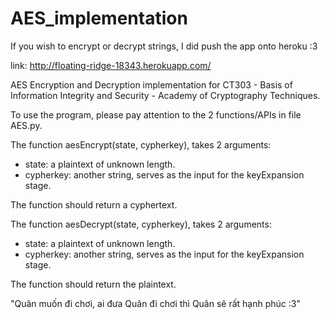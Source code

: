 # AES_implementation

If you wish to encrypt or decrypt strings, I did push the app onto heroku :3

link: http://floating-ridge-18343.herokuapp.com/

AES Encryption and Decryption implementation for CT303 - Basis of Information Integrity and Security - Academy of Cryptography Techniques.

To use the program, please pay attention to the 2 functions/APIs in file AES.py.

The function aesEncrypt(state, cypherkey), takes 2 arguments: 
  - state: a plaintext of unknown length.
  - cypherkey: another string, serves as the input for the keyExpansion stage.

The function should return a cyphertext.

The function aesDecrypt(state, cypherkey), takes 2 arguments: 
  - state: a plaintext of unknown length.
  - cypherkey: another string, serves as the input for the keyExpansion stage.

The function should return the plaintext.


"Quân muốn đi chơi, ai đưa Quân đi chơi thì Quân sẽ rất hạnh phúc :3"
